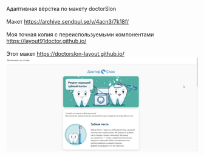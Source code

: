 Адаптивная вёрстка по макету doctorSlon
<br>
<br>
Макет https://archive.sendpul.se/v/4acn3/7k18f/
<br>
<br>
Моя точная копия с переиспользуемыми компонентами https://layout91doctor.github.io/
<br>
<br>
Этот макет https://doctorslon-layout.github.io/
![Image alt](https://github.com/doctorslon-layout/doctorslon-layout.github.io/blob/main/Vq9nZEfR.jpg)
